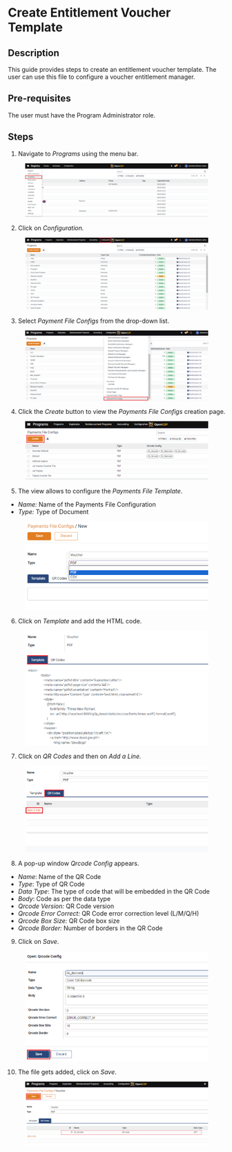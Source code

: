 # Create Entitlement Voucher Template

## Description

This guide provides steps to create an entitlement voucher template. The user can use this file to configure a voucher entitlement manager.

## Pre-requisites

The user must have the Program Administrator role.

## Steps

1. Navigate to _Programs_ using the menu bar.

<figure><img src="../../.gitbook/assets/payment-file-program (1).png" alt=""><figcaption></figcaption></figure>

2. Click on _Configuration._

<figure><img src="../../.gitbook/assets/payment-file-conf.webp" alt=""><figcaption></figcaption></figure>

3. Select _Payment File Configs_ from the drop-down list.

<figure><img src="../../.gitbook/assets/payment-file-fonf-drop-down.PNG" alt=""><figcaption></figcaption></figure>

4. Click the _Create_ button to view the _Payments File Configs_ creation page.

<figure><img src="../../.gitbook/assets/create-paymeny-file-conf.PNG" alt=""><figcaption></figcaption></figure>

5. The view allows to configure the _Payments File Template_.

* _Name:_ Name of the Payments File Configuration
* _Type:_ Type of Document

<figure><img src="../../.gitbook/assets/payment-file-view-page (1).png" alt=""><figcaption></figcaption></figure>

6. Click on _Template_ and add the HTML code.

<figure><img src="../../.gitbook/assets/template-payment-file-conf.PNG" alt=""><figcaption></figcaption></figure>

7. Click on _QR Codes_ and then on _Add a Line._

<figure><img src="../../.gitbook/assets/payment-fileconf-qrcode-addline.PNG" alt=""><figcaption></figcaption></figure>

8. A pop-up window _Qrcode Config_ appears.

* _Name_: Name of the QR Code
* _Type_: Type of QR Code
* _Data Type_: The type of code that will be embedded in the QR Code
* _Body_: Code as per the data type
* _Qrcode Version:_ QR Code version
* _Qrcode Error Correct:_ QR Code error correction level (L/M/Q/H)
* _Qrcode Box Size:_ QR Code box size
* _Qrcode Border:_ Number of borders in the QR Code

9. Click on _Save_.

<figure><img src="../../.gitbook/assets/qr-code-template.PNG" alt=""><figcaption></figcaption></figure>

10. The file gets added, click on _Save_.

<figure><img src="../../.gitbook/assets/save-qrcode.PNG" alt=""><figcaption></figcaption></figure>
